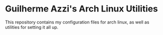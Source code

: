 # Guilherme Azzi's Arch Linux Utilities

This repository contains my configuration files for arch linux,
as well as utilities for setting it all up.
